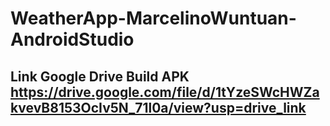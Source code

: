 # WeatherApp-MarcelinoWuntuan-AndroidStudio

## Link Google Drive Build APK https://drive.google.com/file/d/1tYzeSWcHWZakvevB8153OcIv5N_71l0a/view?usp=drive_link
